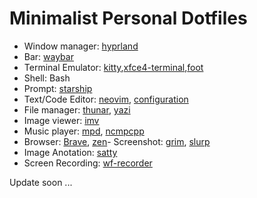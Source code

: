 # Minimalist Personal Dotfiles

- Window manager: [hyprland](https://hypr.land/)
- Bar: [waybar](https://github.com/Alexays/Waybar)
- Terminal Emulator: [kitty](https://sw.kovidgoyal.net/kitty/),[xfce4-terminal](https://docs.xfce.org/apps/terminal/start),[foot](https://codeberg.org/dnkl/foot)
- Shell: Bash
- Prompt: [starship](https://starship.rs/)
- Text/Code Editor: [neovim](https://neovim.io/), [configuration](https://github.com/artsbymat/nvimrc.git)
- File manager: [thunar](https://docs.xfce.org/xfce/thunar/start), [yazi](https://yazi-rs.github.io/)
- Image viewer: [imv](https://sr.ht/~exec64/imv/)
- Music player: [mpd](https://www.musicpd.org/), [ncmpcpp](https://github.com/ncmpcpp/ncmpcpp)
- Browser: [Brave](https://brave.com/), [zen](https://zen-browser.app/)- Screenshot: [grim](https://sr.ht/~emersion/grim/), [slurp](https://github.com/emersion/slurp)
- Image Anotation: [satty](https://github.com/gabm/Satty)
- Screen Recording: [wf-recorder](https://github.com/ammen99/wf-recorder)

Update soon ...

